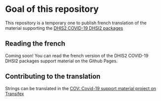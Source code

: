 # Goal of this repository

This repository is a temporary one to publish french translation of the material supporting the [DHIS2 COVID-19 DHSI2 packages](https://www.dhis2.org/covid-19)

## Reading the french

Coming soon! You can read the french version of the DHIS2 COVID-19 DHSI2 packages support material on the Github Pages.

## Contributing to the translation

Strings can be translated in the [COV: Covid-19 support material project on Transifex](https://www.transifex.com/hisp-uio/covid19-support-material/dashboard/)
